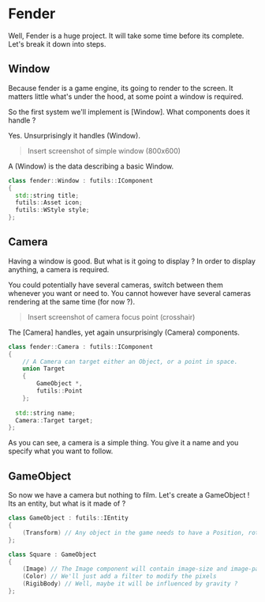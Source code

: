 # Fender

Well, Fender is a huge project. It will take some time before its complete. Let's break it down into steps.

## Window

Because fender is a game engine, its going to render to the screen. It matters little what's under the hood, at some point a window is required.

So the first system we'll implement is [Window]. What components does it handle ? 

Yes. Unsurprisingly it handles (Window).

> Insert screenshot of simple window (800x600)

A (Window) is the data describing a basic Window. 

```c++
class fender::Window : futils::IComponent
{
  std::string title;
  futils::Asset icon;
  futils::WStyle style;
};
```

## Camera

Having a window is good. But what is it going to display ? In order to display anything, a camera is required.

You could potentially have several cameras, switch between them whenever you want or need to. You cannot however have several cameras rendering at the same time (for now ?).

> Insert screenshot of camera focus point (crosshair)

The [Camera] handles, yet again unsurprisingly (Camera) components. 

```c++
class fender::Camera : futils::IComponent
{
	// A Camera can target either an Object, or a point in space.
	union Target
	{
		GameObject *,
		futils::Point
	};
	
  std::string name;
  Camera::Target target;
};
```

As you can see, a camera is a simple thing. You give it a name and you specify what you want to follow.

## GameObject

So now we have a camera but nothing to film. Let's create a GameObject ! Its an entity, but what is it made of ?

```c++
class GameObject : futils::IEntity
{
	(Transform) // Any object in the game needs to have a Position, rotation and scale.
};

class Square : GameObject
{
	(Image) // The Image component will contain image-size and image-path
	(Color) // We'll just add a filter to modify the pixels
	(RigibBody) // Well, maybe it will be influenced by gravity ?
};
```



